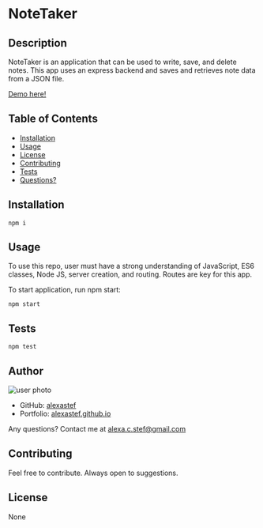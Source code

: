 # NoteTaker  


## Description
NoteTaker is an application that can be used to write, save, and delete notes. This app uses an express backend and saves and retrieves note data from a JSON file.  

[Demo here!](https://stark-sea-55875.herokuapp.com/)



## Table of Contents  
* [Installation](#installation)  
* [Usage](#usage)  
* [License](#license)
* [Contributing](#contributing)  
* [Tests](#tests)  
* [Questions?](#author)  



## Installation  
 
    npm i  



## Usage  
To use this repo, user must have a strong understanding of JavaScript, ES6 classes, Node JS, server creation, and routing. Routes are key for this app.   

To start application, run npm start:  
 
    npm start  
 



## Tests  

    npm test



## Author
![user photo](https://avatars.githubusercontent.com/alexastef?size=100)
- GitHub: [alexastef](https://github.com/alexastef)  
- Portfolio: [alexastef.github.io](http://alexastef.github.io)

Any questions? Contact me at alexa.c.stef@gmail.com

## Contributing  
Feel free to contribute. Always open to suggestions.  

 

## License  
None  

